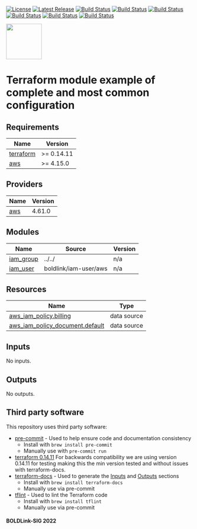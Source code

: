 [![License](https://img.shields.io/badge/License-Apache-blue.svg)](https://github.com/boldlink/terraform-aws-iam-group/blob/main/LICENSE)
[![Latest Release](https://img.shields.io/github/release/boldlink/terraform-aws-iam-group.svg)](https://github.com/boldlink/terraform-aws-iam-group/releases/latest)
[![Build Status](https://github.com/boldlink/terraform-aws-iam-group/actions/workflows/update.yaml/badge.svg)](https://github.com/boldlink/terraform-aws-iam-group/actions)
[![Build Status](https://github.com/boldlink/terraform-aws-iam-group/actions/workflows/release.yaml/badge.svg)](https://github.com/boldlink/terraform-aws-iam-group/actions)
[![Build Status](https://github.com/boldlink/terraform-aws-iam-group/actions/workflows/pre-commit.yaml/badge.svg)](https://github.com/boldlink/terraform-aws-iam-group/actions)
[![Build Status](https://github.com/boldlink/terraform-aws-iam-group/actions/workflows/pr-labeler.yaml/badge.svg)](https://github.com/boldlink/terraform-aws-iam-group/actions)
[![Build Status](https://github.com/boldlink/terraform-aws-iam-group/actions/workflows/checkov.yaml/badge.svg)](https://github.com/boldlink/terraform-aws-iam-group/actions)
[![Build Status](https://github.com/boldlink/terraform-aws-iam-group/actions/workflows/auto-badge.yaml/badge.svg)](https://github.com/boldlink/terraform-aws-iam-group/actions)

[<img src="https://avatars.githubusercontent.com/u/25388280?s=200&v=4" width="96"/>](https://boldlink.io)

# Terraform module example of complete and most common configuration


<!-- BEGINNING OF PRE-COMMIT-TERRAFORM DOCS HOOK -->
## Requirements

| Name | Version |
|------|---------|
| <a name="requirement_terraform"></a> [terraform](#requirement\_terraform) | >= 0.14.11 |
| <a name="requirement_aws"></a> [aws](#requirement\_aws) | >= 4.15.0 |

## Providers

| Name | Version |
|------|---------|
| <a name="provider_aws"></a> [aws](#provider\_aws) | 4.61.0 |

## Modules

| Name | Source | Version |
|------|--------|---------|
| <a name="module_iam_group"></a> [iam\_group](#module\_iam\_group) | ../../ | n/a |
| <a name="module_iam_user"></a> [iam\_user](#module\_iam\_user) | boldlink/iam-user/aws | n/a |

## Resources

| Name | Type |
|------|------|
| [aws_iam_policy.billing](https://registry.terraform.io/providers/hashicorp/aws/latest/docs/data-sources/iam_policy) | data source |
| [aws_iam_policy_document.default](https://registry.terraform.io/providers/hashicorp/aws/latest/docs/data-sources/iam_policy_document) | data source |

## Inputs

No inputs.

## Outputs

No outputs.
<!-- END OF PRE-COMMIT-TERRAFORM DOCS HOOK -->

## Third party software
This repository uses third party software:
* [pre-commit](https://pre-commit.com/) - Used to help ensure code and documentation consistency
  * Install with `brew install pre-commit`
  * Manually use with `pre-commit run`
* [terraform 0.14.11](https://releases.hashicorp.com/terraform/0.14.11/) For backwards compatibility we are using version 0.14.11 for testing making this the min version tested and without issues with terraform-docs.
* [terraform-docs](https://github.com/segmentio/terraform-docs) - Used to generate the [Inputs](#Inputs) and [Outputs](#Outputs) sections
  * Install with `brew install terraform-docs`
  * Manually use via pre-commit
* [tflint](https://github.com/terraform-linters/tflint) - Used to lint the Terraform code
  * Install with `brew install tflint`
  * Manually use via pre-commit

#### BOLDLink-SIG 2022
